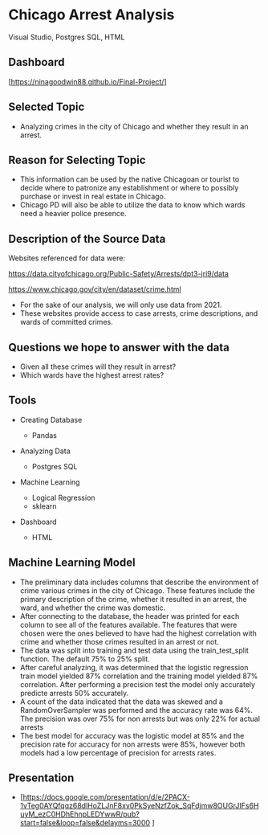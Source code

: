 # Chicago Arrest Analysis
Visual Studio, Postgres SQL, HTML

## Dashboard
[https://ninagoodwin88.github.io/Final-Project/]

## Selected Topic
- Analyzing crimes in the city of Chicago and whether they result in an arrest.

## Reason for Selecting Topic
- This information can be used by the native Chicagoan or tourist to decide where to patronize any establishment or where to possibly purchase or invest in real estate in Chicago.
- Chicago PD will also be able to utilize the data to know which wards need a heavier police presence.

## Description of the Source Data
Websites referenced for data were:

https://data.cityofchicago.org/Public-Safety/Arrests/dpt3-jri9/data

https://www.chicago.gov/city/en/dataset/crime.html

- For the sake of our analysis, we will only use data from 2021.
- These websites provide access to case arrests, crime descriptions, and wards of committed crimes.


## Questions we hope to answer with the data
- Given all these crimes will they result in arrest?
- Which wards have the highest arrest rates?

## Tools
- Creating Database
    - Pandas
    
- Analyzing Data
    - Postgres SQL

- Machine Learning
    - Logical Regression
    - sklearn
    
- Dashboard
    - HTML

## Machine Learning Model
- The preliminary data includes columns that describe the environment of crime various crimes in the city of Chicago. These features include the primary description of the crime, whether it resulted in an arrest, the ward, and whether the crime was domestic.
- After connecting to the database, the header was printed for each column to see all of the features available. The features that were chosen were the ones believed to have had the highest correlation with crime and whether those crimes resulted in an arrest or not.
- The data was split into training and test data using the train_test_split function. The default 75% to 25% split.
- After careful analyzing, it was determined that the logistic regression train model yielded 87% correlation and the training model yielded 87% correlation. After performing a precision test the model only accurately predicte arrests 50% accurately.  
- A count of the data indicated that the data was skewed and a RandomOverSampler was performed and the accuracy rate was 64%. The precision was over 75% for non arrests but was only 22% for actual arrests
- The best model for accuracy was the logistic model at 85% and the precision rate for accuracy for non arrests were 85%, however both models had a low percentage of precision for arrests rates. 

## Presentation
- [https://docs.google.com/presentation/d/e/2PACX-1vTeg0AYQfqqz68dlHoZLJnF8xv0PkSyeNzfZok_SqFdjmw8OUGrJIFs6HuyM_ezC0HDhEhnpLEDYwwR/pub?start=false&loop=false&delayms=3000
]

